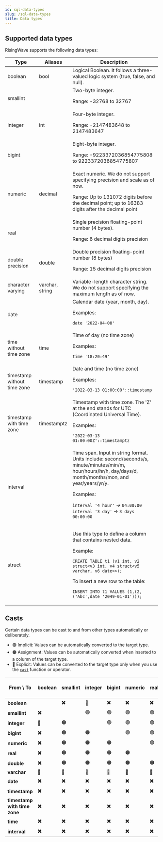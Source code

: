 ```yaml
---
id: sql-data-types
slug: /sql-data-types
title: Data types
---
```


## Supported data types

RisingWave supports the following data types:

|Type|Aliases|Description|
|---|---|-------|
|boolean|bool|Logical Boolean. It follows a three-valued logic system (true, false, and null).|
|smallint| |Two-byte integer. <p>Range: -32768 to 32767</p>|
|integer|int|Four-byte integer. <p>Range: -2147483648 to 2147483647</p>|
|bigint| |Eight-byte integer. <p>Range: -9223372036854775808 to 9223372036854775807</p>|
|numeric|decimal|Exact numeric. We do not support specifying precision and scale as of now. <p>Range: Up to 131072 digits before the decimal point; up to 16383 digits after the decimal point</p>|
|real| |Single precision floating-point number (4 bytes). <p>Range: 6 decimal digits precision</p>|
|double precision|double|Double precision floating-point number (8 bytes) <p>Range: 15 decimal digits precision</p>|
|character varying|varchar, string|Variable-length character string. We do not support specifying the maximum length as of now.|
|date| |Calendar date (year, month, day). <p>Examples:</p><p>`date '2022-04-08'`</p>|
|time without time zone|time|Time of day (no time zone)<p>Examples:</p><p>`time '18:20:49'`</p>|
|timestamp without time zone|timestamp|Date and time (no time zone)<p>Examples:</p><p>`'2022-03-13 01:00:00'::timestamp`</p>|
|timestamp with time zone |timestamptz|Timestamp with time zone. The 'Z' at the end stands for UTC (Coordinated Universal Time).<p>Examples:</p><p>`'2022-03-13 01:00:00Z'::timestamptz`</p>|
|interval| |Time span. Input in string format. Units include: second/seconds/s, minute/minutes/min/m, hour/hours/hr/h, day/days/d, month/months/mon, and year/years/yr/y.<p>Examples:</p><p>`interval '4 hour'` → `04:00:00` <br /> `interval '3 day'` → `3 days 00:00:00`</p>|
|struct| |<p>Use this type to define a column that contains nested data.</p><p>Example:</p><p>`CREATE TABLE t1 (v1 int, v2 struct<v3 int, v4 struct<v5 varchar, v6 date>>);`</p> <p>To insert a new row to the table:</p><p>`INSERT INTO t1 VALUES (1,(2,('Abc',date '2049-01-01')));`</p>|

## Casts
Certain data types can be cast to and from other types automatically or deliberately.

- 🟢 Implicit: Values can be automatically converted to the target type.
- 🟠 Assignment: Values can be automatically converted when inserted to a column of the target type.
- 🔷 Explicit: Values can be converted to the target type only when you use the [`cast`](functions-operators/sql-function-cast.md) function or operator.

| From \ To | boolean | smallint | integer | bigint | numeric | real | double | varchar | date | timestamp | timestamp with time zone | time | interval |
|---|---|---|---|---|---|---|---|---|---|---|---|---|---|
| **boolean** |  | ✖️ | 🔷 | ✖️ | ✖️ | ✖️ | ✖️ | 🟠 | ✖️ | ✖️ | ✖️ | ✖️ | ✖️ |
| **smallint** | ✖️ |  | 🟢 | 🟢 | 🟢 | 🟢 | 🟢 | 🟠 | ✖️ | ✖️ | ✖️ | ✖️ | ✖️ |
| **integer** | 🔷 | 🟠 |  | 🟢 | 🟢 | 🟢 | 🟢 | 🟠 | ✖️ | ✖️ | ✖️ | ✖️ | ✖️ |
| **bigint** | ✖️ | 🟠 | 🟠 |  | 🟢 | 🟢 | 🟢 | 🟠 | ✖️ | ✖️ | ✖️ | ✖️ | ✖️ |
| **numeric** | ✖️ | 🟠 | 🟠 | 🟠 |  | 🟢 | 🟢 | 🟠 | ✖️ | ✖️ | ✖️ | ✖️ | ✖️ |
| **real** | ✖️ | 🟠 | 🟠 | 🟠 | 🟠 |  | 🟢 | 🟠 | ✖️ | ✖️ | ✖️ | ✖️ | ✖️ |
| **double** | ✖️ | 🟠 | 🟠 | 🟠 | 🟠 | 🟠 |  | 🟠 | ✖️ | ✖️ | ✖️ | ✖️ | ✖️ |
| **varchar** | 🔷 | 🔷 | 🔷 | 🔷 | 🔷 | 🔷 | 🔷 |  | 🔷 | 🔷 | 🔷 | 🔷 | 🔷 |
| **date** | ✖️ | ✖️ | ✖️ | ✖️ | ✖️ | ✖️ | ✖️ | 🟠 |  | 🟢 | 🟢 | ✖️ | ✖️ |
| **timestamp** | ✖️ | ✖️ | ✖️ | ✖️ | ✖️ | ✖️ | ✖️ | 🟠 | 🟠 |  | 🟢 | 🟠 | ✖️ |
| **timestamp with time zone** | ✖️ | ✖️ | ✖️ | ✖️ | ✖️ | ✖️ | ✖️ | 🟠 | 🟠 | 🟠 |  | 🟠 | ✖️ |
| **time** | ✖️ | ✖️ | ✖️ | ✖️ | ✖️ | ✖️ | ✖️ | 🟠 | ✖️ | ✖️ | ✖️ |  | 🟢 |
| **interval** | ✖️ | ✖️ | ✖️ | ✖️ | ✖️ | ✖️ | ✖️ | 🟠 | ✖️ | ✖️ | ✖️ | 🟠 |  |

<!--You can find the casting relations here: https://github.com/risingwavelabs/risingwave/blob/be868cc6e479de30be78c98b77ab3ad686938b89/src/frontend/src/expr/type_inference/cast.rs#L201-->